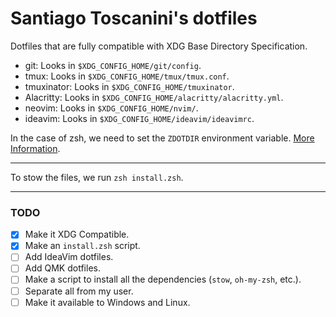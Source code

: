 # Santiago Toscanini's dotfiles

Dotfiles that are fully compatible with XDG Base Directory Specification.

- git: Looks in `$XDG_CONFIG_HOME/git/config`.
- tmux: Looks in `$XDG_CONFIG_HOME/tmux/tmux.conf`.
- tmuxinator: Looks in `$XDG_CONFIG_HOME/tmuxinator`.
- Alacritty: Looks in `$XDG_CONFIG_HOME/alacritty/alacritty.yml`.
- neovim: Looks in `$XDG_CONFIG_HOME/nvim/`.
- ideavim: Looks in `$XDG_CONFIG_HOME/ideavim/ideavimrc`.

In the case of zsh, we need to set the `ZDOTDIR` environment variable. [More Information](https://github.com/santiagotoscanini/dotfiles/tree/main/zsh#setup).

---

To stow the files, we run `zsh install.zsh`.

---

### TODO

- [x] Make it XDG Compatible.
- [x] Make an `install.zsh` script.
- [ ] Add IdeaVim dotfiles.
- [ ] Add QMK dotfiles.
- [ ] Make a script to install all the dependencies (`stow`, `oh-my-zsh`, etc.).
- [ ] Separate all from my user.
- [ ] Make it available to Windows and Linux.
